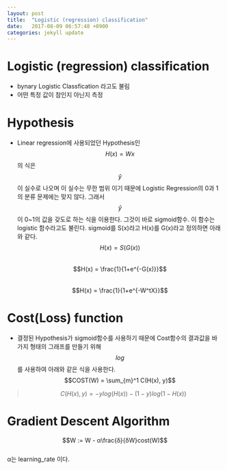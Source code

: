 ```yaml
---
layout: post
title:  "Logistic (regression) classification"
date:   2017-08-09 06:57:48 +0900
categories: jekyll update
---
```

# Logistic (regression) classification
* bynary Logistic Classfication 라고도 불림
* 어떤 특정 값이 참인지 아닌지 측정

# Hypothesis
* Linear regression에 사용되었던 Hypothesis인 $$H(x) = Wx$$의 식은 $$\hat{y}$$이 실수로 나오며 이 실수는 무한 범위 이기 때문에 Logistic Regression의 0과 1의 분류 문제에는 맞지 않다. 
그래서 $$\hat{y}$$이 0~1의 값을 갖도로 하는 식을 이용한다. 그것이 바로 sigmoid함수. 이 함수는 logistic 함수라고도 불린다. sigmoid를 S(x)라고 H(x)를 G(x)라고 정의하면 아래와 같다.<br>
$$H(x) = S(G(x))$$<br>
$$H(x) = \frac{1}{1+e^{-G(x)}}$$<br>
$$H(x) = \frac{1}{1+e^{-W^tX}}$$

# Cost(Loss) function 
* 결정된 Hypothesis가 sigmoid함수를 사용하기 때문에 Cost함수의 결과값을 바가지 형태의 그래프를 만들기 위해 $$log$$를 사용하여 아래와 같은 식을 사용한다.
$$COST(W) = \sum_{m}^1 C(H(x), y)$$
> $$C(H(x),y) = -ylog(H(x)) - (1-y)log(1-H(x))$$

# Gradient Descent Algorithm
$$W := W - α\frac{δ}{δW}cost(W)$$ <br>
α는 learning_rate 이다.